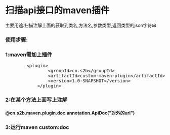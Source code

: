 # 扫描api接口的maven插件
主要用途:扫描注解上面的获取到类名,方法名,参数类型,返回类型的json字符串
### 使用步骤:
### 1:maven需加上插件
<pre>
        &lt;plugin&gt;
                &lt;groupId&gt;cn.s2b&lt;/groupId&gt;
                &lt;artifactId&gt;custom-maven-plugin&lt;/artifactId&gt;
                &lt;version&gt;1.0-SNAPSHOT&lt;/version&gt;
            &lt;/plugin&gt;
</pre>
### 2:在某个方法上面写上注解 
   #### @cn.s2b.maven.plugin.doc.annotation.ApiDoc("对外的url")
### 3:运行maven custom:doc